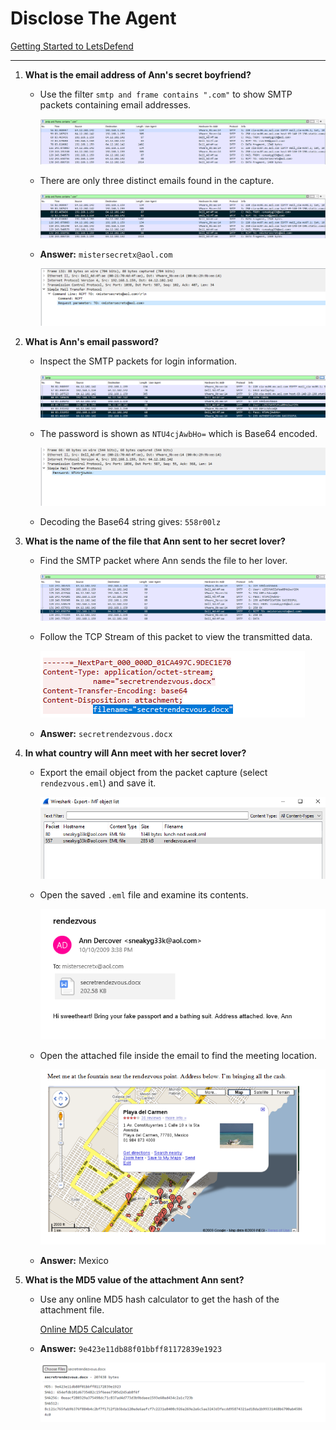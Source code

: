 # Disclose The Agent

[Getting Started to LetsDefend](https://app.letsdefend.io/challenge/disclose-the-agent)

---

1. **What is the email address of Ann's secret boyfriend?**  
   - Use the filter `smtp and frame contains ".com"` to show SMTP packets containing email addresses.  
     
     ![SMTP Filter](./img/Disclose-The-Agent-1-1.png)  
   
   - There are only three distinct emails found in the capture.  
     
     ![Emails Found](./img/Disclose-The-Agent-1-2.png)  
   
   - **Answer:** `mistersecretx@aol.com`  
     
     ![Secret Email](./img/Disclose-The-Agent-1-3.png)

2. **What is Ann's email password?**  
   - Inspect the SMTP packets for login information.  
     
     ![Password Packet](./img/Disclose-The-Agent-2-1.png)  
   
   - The password is shown as `NTU4cjAwbHo=` which is Base64 encoded.  
     
     ![Base64 Password](./img/Disclose-The-Agent-2-2.png)  
   
   - Decoding the Base64 string gives: `558r00lz`

3. **What is the name of the file that Ann sent to her secret lover?**  
   - Find the SMTP packet where Ann sends the file to her lover.  
     
     ![File Packet](./img/Disclose-The-Agent-3-1.png)  
   
   - Follow the TCP Stream of this packet to view the transmitted data.  
     
     ![TCP Stream](./img/Disclose-The-Agent-3-2.png)  
   
   - **Answer:** `secretrendezvous.docx`

4. **In what country will Ann meet with her secret lover?**  
   - Export the email object from the packet capture (select `rendezvous.eml`) and save it.  
     
     ![Export Email](./img/Disclose-The-Agent-4-1.png)  
   
   - Open the saved `.eml` file and examine its contents.  
     
     ![Open Email](./img/Disclose-The-Agent-4-2.png)  
   
   - Open the attached file inside the email to find the meeting location.  
     
     ![Attachment](./img/Disclose-The-Agent-4-3.png)  
   
   - **Answer:** Mexico

5. **What is the MD5 value of the attachment Ann sent?**  
   - Use any online MD5 hash calculator to get the hash of the attachment file.  
     
     [Online MD5 Calculator](https://md5file.com/calculator)  
   
   - **Answer:** `9e423e11db88f01bbff81172839e1923`  
     
     ![MD5 Hash](./img/Disclose-The-Agent-5-1.png)